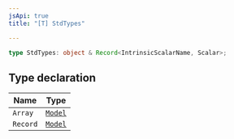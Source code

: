 ```yaml
---
jsApi: true
title: "[T] StdTypes"

---
```

```ts
type StdTypes: object & Record<IntrinsicScalarName, Scalar>;
```

## Type declaration

| Name | Type |
| ------ | ------ |
| `Array` | [`Model`](../interfaces/Model.md) |
| `Record` | [`Model`](../interfaces/Model.md) |
